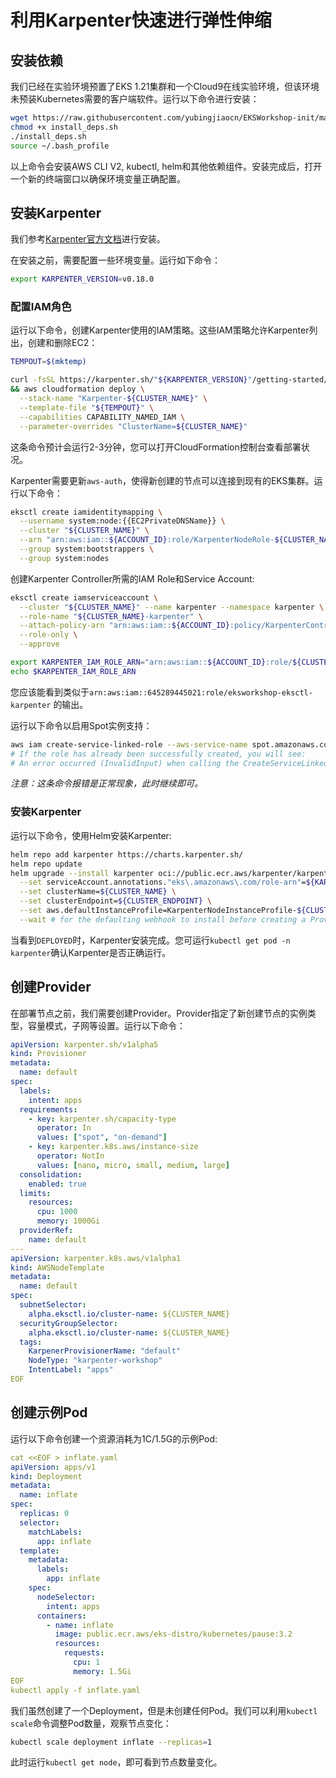 # 利用Karpenter快速进行弹性伸缩

## 安装依赖

我们已经在实验环境预置了EKS 1.21集群和一个Cloud9在线实验环境，但该环境未预装Kubernetes需要的客户端软件。运行以下命令进行安装：

```bash
wget https://raw.githubusercontent.com/yubingjiaocn/EKSWorkshop-init/main/install_deps.sh
chmod +x install_deps.sh
./install_deps.sh
source ~/.bash_profile
```

以上命令会安装AWS CLI V2, kubectl, helm和其他依赖组件。安装完成后，打开一个新的终端窗口以确保环境变量正确配置。

## 安装Karpenter

我们参考[Karpenter官方文档](https://karpenter.sh/v0.14.0/getting-started/getting-started-with-eksctl/)进行安装。

在安装之前，需要配置一些环境变量。运行如下命令：

```bash
export KARPENTER_VERSION=v0.18.0
```

### 配置IAM角色

运行以下命令，创建Karpenter使用的IAM策略。这些IAM策略允许Karpenter列出，创建和删除EC2：

```bash
TEMPOUT=$(mktemp)

curl -fsSL https://karpenter.sh/"${KARPENTER_VERSION}"/getting-started/getting-started-with-eksctl/cloudformation.yaml  > $TEMPOUT \
&& aws cloudformation deploy \
  --stack-name "Karpenter-${CLUSTER_NAME}" \
  --template-file "${TEMPOUT}" \
  --capabilities CAPABILITY_NAMED_IAM \
  --parameter-overrides "ClusterName=${CLUSTER_NAME}"
```
这条命令预计会运行2-3分钟，您可以打开CloudFormation控制台查看部署状况。

Karpenter需要更新`aws-auth`，使得新创建的节点可以连接到现有的EKS集群。运行以下命令：

```bash
eksctl create iamidentitymapping \
  --username system:node:{{EC2PrivateDNSName}} \
  --cluster "${CLUSTER_NAME}" \
  --arn "arn:aws:iam::${ACCOUNT_ID}:role/KarpenterNodeRole-${CLUSTER_NAME}" \
  --group system:bootstrappers \
  --group system:nodes
```
创建Karpenter Controller所需的IAM Role和Service Account: 
```bash
eksctl create iamserviceaccount \
  --cluster "${CLUSTER_NAME}" --name karpenter --namespace karpenter \
  --role-name "${CLUSTER_NAME}-karpenter" \
  --attach-policy-arn "arn:aws:iam::${ACCOUNT_ID}:policy/KarpenterControllerPolicy-${CLUSTER_NAME}" \
  --role-only \
  --approve

export KARPENTER_IAM_ROLE_ARN="arn:aws:iam::${ACCOUNT_ID}:role/${CLUSTER_NAME}-karpenter"
echo $KARPENTER_IAM_ROLE_ARN

```

您应该能看到类似于`arn:aws:iam::645289445021:role/eksworkshop-eksctl-karpenter` 的输出。

运行以下命令以启用Spot实例支持：

```bash
aws iam create-service-linked-role --aws-service-name spot.amazonaws.com || true
# If the role has already been successfully created, you will see:
# An error occurred (InvalidInput) when calling the CreateServiceLinkedRole operation: Service role name AWSServiceRoleForEC2Spot has been taken in this account, please try a different suffix.
```

*注意：这条命令报错是正常现象，此时继续即可。*

### 安装Karpenter

运行以下命令，使用Helm安装Karpenter: 
```bash
helm repo add karpenter https://charts.karpenter.sh/
helm repo update
helm upgrade --install karpenter oci://public.ecr.aws/karpenter/karpenter --version ${KARPENTER_VERSION} --namespace karpenter --create-namespace \
  --set serviceAccount.annotations."eks\.amazonaws\.com/role-arn"=${KARPENTER_IAM_ROLE_ARN} \
  --set clusterName=${CLUSTER_NAME} \
  --set clusterEndpoint=${CLUSTER_ENDPOINT} \
  --set aws.defaultInstanceProfile=KarpenterNodeInstanceProfile-${CLUSTER_NAME} \
  --wait # for the defaulting webhook to install before creating a Provisioner
```

当看到`DEPLOYED`时，Karpenter安装完成。您可运行`kubectl get pod -n karpenter`确认Karpenter是否正确运行。

## 创建Provider

在部署节点之前，我们需要创建Provider。Provider指定了新创建节点的实例类型，容量模式，子网等设置。运行以下命令：

```yaml
apiVersion: karpenter.sh/v1alpha5
kind: Provisioner
metadata:
  name: default
spec:
  labels:
    intent: apps
  requirements:
    - key: karpenter.sh/capacity-type
      operator: In
      values: ["spot", "on-demand"]
    - key: karpenter.k8s.aws/instance-size
      operator: NotIn
      values: [nano, micro, small, medium, large]
  consolidation:
    enabled: true    
  limits:
    resources:
      cpu: 1000
      memory: 1000Gi
  providerRef:
    name: default
---
apiVersion: karpenter.k8s.aws/v1alpha1
kind: AWSNodeTemplate
metadata:
  name: default
spec:
  subnetSelector:
    alpha.eksctl.io/cluster-name: ${CLUSTER_NAME}
  securityGroupSelector:
    alpha.eksctl.io/cluster-name: ${CLUSTER_NAME}
  tags:
    KarpenerProvisionerName: "default"
    NodeType: "karpenter-workshop"
    IntentLabel: "apps"
EOF
```
## 创建示例Pod

运行以下命令创建一个资源消耗为1C/1.5G的示例Pod: 

```yaml
cat <<EOF > inflate.yaml
apiVersion: apps/v1
kind: Deployment
metadata:
  name: inflate
spec:
  replicas: 0
  selector:
    matchLabels:
      app: inflate
  template:
    metadata:
      labels:
        app: inflate
    spec:
      nodeSelector:
        intent: apps
      containers:
        - name: inflate
          image: public.ecr.aws/eks-distro/kubernetes/pause:3.2
          resources:
            requests:
              cpu: 1
              memory: 1.5Gi
EOF
kubectl apply -f inflate.yaml
```

我们虽然创建了一个Deployment，但是未创建任何Pod。我们可以利用`kubectl scale`命令调整Pod数量，观察节点变化：

```bash
kubectl scale deployment inflate --replicas=1
```

此时运行`kubectl get node`，即可看到节点数量变化。
